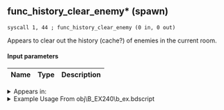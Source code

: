 ## func_history_clear_enemy* (spawn)

`syscall 1, 44 ; func_history_clear_enemy (0 in, 0 out)`

Appears to clear out the history (cache?) of enemies in the current room.

#### Input parameters
| Name | Type | Description
|------|------|------------




<details>
	<summary>Appears in:</summary>
| filename | Entity (obj)
|----------|-------------
| obj\B_EX240\b_ex.bdscript       | ((?) Xemnas’s dragon (Anchored))          
| obj\F_WI390\f_wi.bdscript       | ((F) Steamboat’s hook (WI))          
| obj\F_WI390_RTN\f_wi.bdscript       | ((F) Steamboat’s hook (RTN) (WI))          

</details>

<details>
	<summary>Example Usage From obj\B_EX240\b_ex.bdscript</summary>
```
L4498:
 syscall 1, 44 ; func_history_clear_enemy (0 in, 0 out)
 pushImm 152
 syscall 1, 203 ; trap_unit_enable (1 in, 0 out)
 pushFromFSp 0
 fetchValue 4
 gosub 4, L204
 pushFromFSp 0
 fetchValue 4
 pushImm 0
 pushImmf 0
 syscall 1, 11 ; trap_sysobj_motion_start (3 in, 0 out)
 pushFromFSp 0
 fetchValue 4
 gosub 4, L204
 ret
```
</details>

